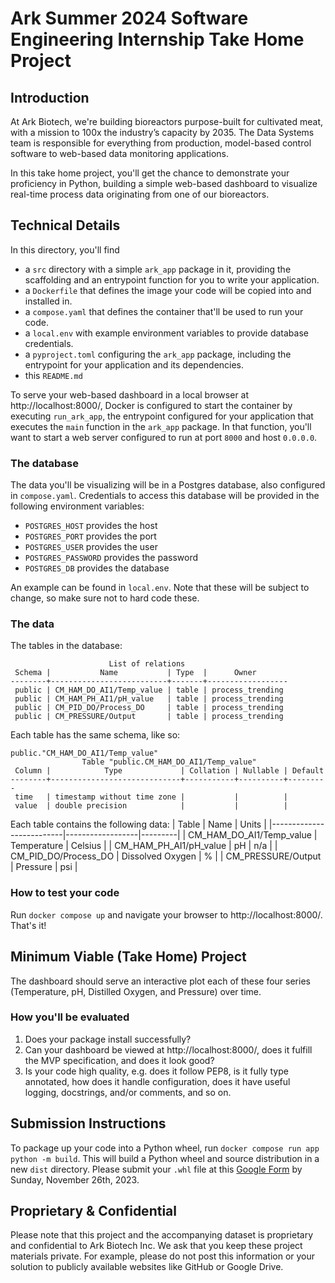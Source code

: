 # Ark Summer 2024 Software Engineering Internship Take Home Project

## Introduction

At Ark Biotech, we're building bioreactors purpose-built for cultivated meat, with a mission to 100x the industry’s capacity by 2035. The Data Systems team is responsible for everything from production, model-based control software to web-based data monitoring applications.

In this take home project, you'll get the chance to demonstrate your proficiency in Python, building a simple web-based dashboard to visualize real-time process data originating from one of our bioreactors.

## Technical Details

In this directory, you'll find

- a `src` directory with a simple `ark_app` package in it, providing the scaffolding and an entrypoint function for you to write your application.
- a `Dockerfile` that defines the image your code will be copied into and installed in.
- a `compose.yaml` that defines the container that'll be used to run your code.
- a `local.env` with example environment variables to provide database credentials.
- a `pyproject.toml` configuring the `ark_app` package, including the entrypoint for your application and its dependencies.
- this `README.md`

To serve your web-based dashboard in a local browser at http://localhost:8000/, Docker is configured to start the container by executing `run_ark_app`, the entrypoint configured for your application that executes the `main` function in the `ark_app` package. In that function, you'll want to start a web server configured to run at port `8000` and host `0.0.0.0`.

### The database

The data you'll be visualizing will be in a Postgres database, also configured in `compose.yaml`. Credentials to access this database will be provided in the following environment variables:

- `POSTGRES_HOST` provides the host
- `POSTGRES_PORT` provides the port
- `POSTGRES_USER` provides the user
- `POSTGRES_PASSWORD` provides the password
- `POSTGRES_DB` provides the database

An example can be found in `local.env`. Note that these will be subject to change, so make sure not to hard code these.

### The data

The tables in the database:

```
                      List of relations
 Schema |           Name           | Type  |      Owner
--------+--------------------------+-------+------------------
 public | CM_HAM_DO_AI1/Temp_value | table | process_trending
 public | CM_HAM_PH_AI1/pH_value   | table | process_trending
 public | CM_PID_DO/Process_DO     | table | process_trending
 public | CM_PRESSURE/Output       | table | process_trending
```

Each table has the same schema, like so:

```
public."CM_HAM_DO_AI1/Temp_value"
                Table "public.CM_HAM_DO_AI1/Temp_value"
 Column |            Type             | Collation | Nullable | Default
--------+-----------------------------+-----------+----------+---------
 time   | timestamp without time zone |           |          |
 value  | double precision            |           |          |
```

Each table contains the following data:
| Table | Name | Units |
|--------------------------|------------------|---------|
| CM_HAM_DO_AI1/Temp_value | Temperature | Celsius |
| CM_HAM_PH_AI1/pH_value | pH | n/a |
| CM_PID_DO/Process_DO | Dissolved Oxygen | % |
| CM_PRESSURE/Output | Pressure | psi |

### How to test your code

Run `docker compose up` and navigate your browser to http://localhost:8000/. That's it!

## Minimum Viable (Take Home) Project

The dashboard should serve an interactive plot each of these four series (Temperature, pH, Distilled Oxygen, and Pressure) over time.

### How you'll be evaluated

1. Does your package install successfully?
2. Can your dashboard be viewed at http://localhost:8000/, does it fulfill the MVP specification, and does it look good?
3. Is your code high quality, e.g. does it follow PEP8, is it fully type annotated, how does it handle configuration, does it have useful logging, docstrings, and/or comments, and so on.

## Submission Instructions

To package up your code into a Python wheel, run `docker compose run app python -m build`. This will build a Python wheel and source distribution in a new `dist` directory. Please submit your `.whl` file at this [Google Form](https://forms.gle/cbRsUXBGDiXTAUc88) by Sunday, November 26th, 2023.

## Proprietary & Confidential

Please note that this project and the accompanying dataset is proprietary and confidential to Ark Biotech Inc. We ask that you keep these project materials private. For example, please do not post this information or your solution to publicly available websites like GitHub or Google Drive.
